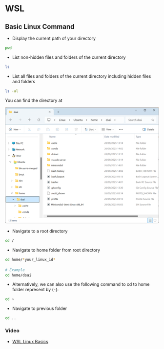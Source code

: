 # WSL

## Basic Linux Command

- Display the current path of your directory
```bash
pwd
```

- List non-hidden files and folders of the current directory
```bash
ls
```

- List all files and folders of the current directory including hidden files and folders
```bash
ls -al
```

You can find the directory at 

![alt text](../assets/wsl_basics/explorer.png)

- Navigate to a root directory
```bash
cd /
```

- Navigate to home folder from root directory
```bash
cd home/*your_linux_id*

# Example
cd home/dsai
```

- Alternatively, we can also use the following command to cd to home folder represent by (`~`):
```bash
cd ~
```

- Navigate to previous folder
```bash
cd ..
```

### Video 
- [WSL Linux Basics](https://drive.google.com/file/d/1_mPUT7KmauhIilT_T6oQOaZWC4pnFawk/view?usp=drive_link)